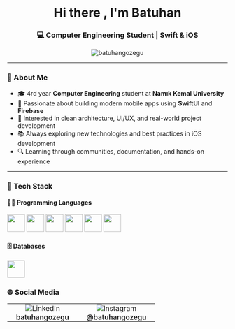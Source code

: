 <!-- Profil README -->

<h1 align="center">Hi there , I'm Batuhan</h1>
<h3 align="center">💻 Computer Engineering Student | Swift & iOS </h3>

<p align="center">
  <img src="https://komarev.com/ghpvc/?username=batuhangozegu&label=Profile%20views&color=0e75b6&style=flat" alt="batuhangozegu" />
</p>

---

### 🚀 About Me

- 🎓 4rd year **Computer Engineering** student at **Namık Kemal University**
- 🍏 Passionate about building modern mobile apps using **SwiftUI** and **Firebase**
- 🧠 Interested in clean architecture, UI/UX, and real-world project development
- 📚 Always exploring new technologies and best practices in iOS development
- 🔍 Learning through communities, documentation, and hands-on experience

---

### 🧰 Tech Stack

#### 👨‍💻 Programming Languages

<p align="left">
  <img src="https://cdn.jsdelivr.net/gh/devicons/devicon/icons/javascript/javascript-original.svg" width="40" height="40"/>
  <img src="https://cdn.jsdelivr.net/gh/devicons/devicon/icons/swift/swift-original.svg" width="40" height="40"/>
  <img src="https://cdn.jsdelivr.net/gh/devicons/devicon/icons/python/python-original.svg" width="40" height="40"/>
  <img src="https://cdn.jsdelivr.net/gh/devicons/devicon/icons/csharp/csharp-original.svg" width="40" height="40"/>
  <img src="https://cdn.jsdelivr.net/gh/devicons/devicon/icons/html5/html5-original.svg" width="40" height="40"/>
  <img src="https://cdn.jsdelivr.net/gh/devicons/devicon/icons/css3/css3-original.svg" width="40" height="40"/>
</p>

#### 🗄️ Databases

<p align="left">
  <img src="https://cdn.jsdelivr.net/gh/devicons/devicon/icons/firebase/firebase-plain.svg" width="40" height="40"/>
</p>


### 🌐 Social Media

<table>
  <tr>
    <td align="center" style="padding: 0 20px;">
      <a href="https://www.linkedin.com/in/batuhangozegu" target="_blank" style="text-decoration:none; color:inherit;">
        <img src="https://img.icons8.com/ios-filled/50/0A66C2/linkedin.png" alt="LinkedIn" /><br />
        <span style="font-weight: 600;">batuhangozegu</span>
      </a>
    </td>
    <td align="center" style="padding: 0 20px;">
      <a href="https://www.instagram.com/batuhangozegu" target="_blank" style="text-decoration:none; color:inherit;">
        <img src="https://img.icons8.com/ios-filled/50/E4405F/instagram-new.png" alt="Instagram" /><br />
        <span style="font-weight: 600;">@batuhangozegu</span>
      </a>
    </td>
  </tr>
</table>


